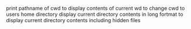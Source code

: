 print pathname of cwd
to display contents of current wd
to change cwd to users home directory
display current directory contents in long fortmat
to display current directory contents including hidden files
